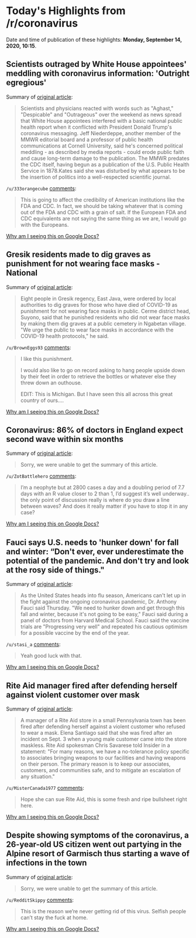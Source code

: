 # Today's Highlights from /r/coronavirus

Date and time of publication of these highlights: **Monday, September 14, 2020, 10:15**.

## Scientists outraged by White House appointees' meddling with coronavirus information: 'Outright egregious'

Summary of [original article](https://www.usatoday.com/story/news/health/2020/09/13/covid-scientists-white-house-meddling-cdc-mmwr/5787230002/):

> Scientists and physicians reacted with words such as "Aghast," "Despicable" and "Outrageous" over the weekend as news spread that White House appointees interfered with a basic national public health report when it conflicted with President Donald Trump's coronavirus messaging. Jeff Niederdeppe, another member of the MMWR editorial board and a professor of public health communications at Cornell University, said he's concerned political meddling - as described by media reports - could erode public faith and cause long-term damage to the publication. The MMWR predates the CDC itself, having begun as a publication of the U.S. Public Health Service in 1878.Kates said she was disturbed by what appears to be the insertion of politics into a well-respected scientific journal.

`/u/333orangecube` [comments](https://www.reddit.com/r/Coronavirus/comments/iske1e/scientists_outraged_by_white_house_appointees/):

> This is going to affect the credibility of American institutions like the FDA and CDC. In fact, we should be taking whatever that is coming out of the FDA and CDC with a grain of salt. If the European FDA and CDC equivalents are not saying the same thing as we are, I would go with the Europeans.

[Why am I seeing this on Google Docs?](https://docs.google.com/document/d/1Dc6We63vOXIZsc0op-Bt4abqkYjXzOigalQqFxmvvbM/edit?usp=sharing)

## Gresik residents made to dig graves as punishment for not wearing face masks - National

Summary of [original article](https://www.thejakartapost.com/news/2020/09/10/gresik-residents-made-to-dig-graves-as-punishment-for-not-wearing-face-masks.html):

> Eight people in Gresik regency, East Java, were ordered by local authorities to dig graves for those who have died of COVID-19 as punishment for not wearing face masks in public. Cerme district head, Suyono, said that he punished residents who did not wear face masks by making them dig graves at a public cemetery in Ngabetan village. "We urge the public to wear face masks in accordance with the COVID-19 health protocols," he said.

`/u/BrownEggs93` [comments](https://www.reddit.com/r/Coronavirus/comments/is9qb1/gresik_residents_made_to_dig_graves_as_punishment/):

> I like this punishment.
> 
> I would also like to go on record asking to hang people upside down by their feet  in order to retrieve the bottles or whatever else they threw down an outhouse.
> 
> EDIT: This is Michigan.  But I have seen this all across this great country of ours....

[Why am I seeing this on Google Docs?](https://docs.google.com/document/d/1Dc6We63vOXIZsc0op-Bt4abqkYjXzOigalQqFxmvvbM/edit?usp=sharing)

## Coronavirus: 86% of doctors in England expect second wave within six months

Summary of [original article](https://www.theguardian.com/world/2020/sep/14/coronavirus-86-per-cent-of-doctors-in-england-expect-second-wave-in-next-six-months):

> Sorry, we were unable to get the summary of this article.

`/u/ZotBattlehero` [comments](https://www.reddit.com/r/Coronavirus/comments/isiuqx/coronavirus_86_of_doctors_in_england_expect/):

> I’m a neophyte but at 2800 cases a day and a doubling period of 7.7 days with an R value closer to 2 than 1, I’d suggest it’s well underway.. the only point of discussion really is where do you draw a line between waves? And does it really matter if you have to stop it in any case?

[Why am I seeing this on Google Docs?](https://docs.google.com/document/d/1Dc6We63vOXIZsc0op-Bt4abqkYjXzOigalQqFxmvvbM/edit?usp=sharing)

## Fauci says U.S. needs to 'hunker down' for fall and winter: “Don't ever, ever underestimate the potential of the pandemic. And don't try and look at the rosy side of things."

Summary of [original article](https://www.nbcnews.com/health/health-news/fauci-says-u-s-needs-hunker-down-fall-winter-n1239798):

> As the United States heads into flu season, Americans can't let up in the fight against the ongoing coronavirus pandemic, Dr. Anthony Fauci said Thursday. "We need to hunker down and get through this fall and winter, because it's not going to be easy," Fauci said during a panel of doctors from Harvard Medical School. Fauci said the vaccine trials are "Progressing very well" and repeated his cautious optimism for a possible vaccine by the end of the year.

`/u/stasi_a` [comments](https://www.reddit.com/r/Coronavirus/comments/ismbjm/fauci_says_us_needs_to_hunker_down_for_fall_and/):

> Yeah good luck with that.

[Why am I seeing this on Google Docs?](https://docs.google.com/document/d/1Dc6We63vOXIZsc0op-Bt4abqkYjXzOigalQqFxmvvbM/edit?usp=sharing)

## Rite Aid manager fired after defending herself against violent customer over mask

Summary of [original article](https://thegrio.com/2020/09/14/manager-fired-violent-customer-mask/):

> A manager of a Rite Aid store in a small Pennsylvania town has been fired after defending herself against a violent customer who refused to wear a mask. Elena Santiago said that she was fired after an incident on Sept. 3 when a young male customer came into the store maskless. Rite Aid spokesman Chris Savarese told Insider in a statement: "For many reasons, we have a no-tolerance policy specific to associates bringing weapons to our facilities and having weapons on their person. The primary reason is to keep our associates, customers, and communities safe, and to mitigate an escalation of any situation."

`/u/MisterCanada1977` [comments](https://www.reddit.com/r/Coronavirus/comments/isnkbd/rite_aid_manager_fired_after_defending_herself/):

> Hope she can sue Rite Aid, this is some fresh and ripe bullsheet right here.

[Why am I seeing this on Google Docs?](https://docs.google.com/document/d/1Dc6We63vOXIZsc0op-Bt4abqkYjXzOigalQqFxmvvbM/edit?usp=sharing)

## Despite showing symptoms of the coronavirus, a 26-year-old US citizen went out partying in the Alpine resort of Garmisch thus starting a wave of infections in the town

Summary of [original article](https://www.thelocal.de/20200913/us-woman-faces-hefty-fine-after-causing-coronavirus-outbreak-in-bavaria):

> Sorry, we were unable to get the summary of this article.

`/u/RedditSkippy` [comments](https://www.reddit.com/r/Coronavirus/comments/is94my/despite_showing_symptoms_of_the_coronavirus_a/):

> This is the reason we’re never getting rid of this virus.  Selfish people can’t stay the fuck at home.

[Why am I seeing this on Google Docs?](https://docs.google.com/document/d/1Dc6We63vOXIZsc0op-Bt4abqkYjXzOigalQqFxmvvbM/edit?usp=sharing)


